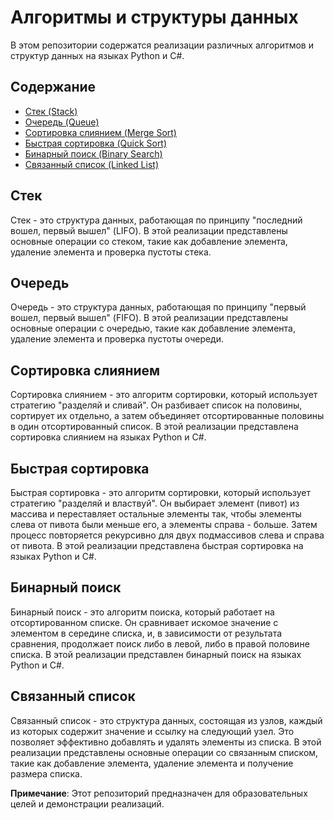# Алгоритмы и структуры данных

В этом репозитории содержатся реализации различных алгоритмов и структур данных на языках Python и C#.

## Содержание

- [Стек (Stack)](#стек)
- [Очередь (Queue)](#очередь)
- [Сортировка слиянием (Merge Sort)](#сортировка-слиянием)
- [Быстрая сортировка (Quick Sort)](#быстрая-сортировка)
- [Бинарный поиск (Binary Search)](#бинарный-поиск)
- [Связанный список (Linked List)](#связанный-список)

## Стек

Стек - это структура данных, работающая по принципу "последний вошел, первый вышел" (LIFO). В этой реализации представлены основные операции со стеком, такие как добавление элемента, удаление элемента и проверка пустоты стека.

## Очередь

Очередь - это структура данных, работающая по принципу "первый вошел, первый вышел" (FIFO). В этой реализации представлены основные операции с очередью, такие как добавление элемента, удаление элемента и проверка пустоты очереди.

## Сортировка слиянием

Сортировка слиянием - это алгоритм сортировки, который использует стратегию "разделяй и сливай". Он разбивает список на половины, сортирует их отдельно, а затем объединяет отсортированные половины в один отсортированный список. В этой реализации представлена сортировка слиянием на языках Python и C#.

## Быстрая сортировка

Быстрая сортировка - это алгоритм сортировки, который использует стратегию "разделяй и властвуй". Он выбирает элемент (пивот) из массива и переставляет остальные элементы так, чтобы элементы слева от пивота были меньше его, а элементы справа - больше. Затем процесс повторяется рекурсивно для двух подмассивов слева и справа от пивота. В этой реализации представлена быстрая сортировка на языках Python и C#.

## Бинарный поиск

Бинарный поиск - это алгоритм поиска, который работает на отсортированном списке. Он сравнивает искомое значение с элементом в середине списка, и, в зависимости от результата сравнения, продолжает поиск либо в левой, либо в правой половине списка. В этой реализации представлен бинарный поиск на языках Python и C#.

## Связанный список

Связанный список - это структура данных, состоящая из узлов, каждый из которых содержит значение и ссылку на следующий узел. Это позволяет эффективно добавлять и удалять элементы из списка. В этой реализации представлены основные операции со связанным списком, такие как добавление элемента, удаление элемента и получение размера списка.

**Примечание**: Этот репозиторий предназначен для образовательных целей и демонстрации реализаций.
